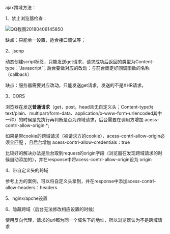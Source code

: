ajax跨域方法：

1、禁止浏览器检查：

 ![QQ截图20180406145850](C:\Users\Administrator\Desktop\QQ截图20180406145850.png)

缺点：只能单一设置，适合接口调试等；



2、jsonp

动态创建script标签，只能发送get请求，请求成功后返回的类型为Content-type：‘Javascript’；后台要做对应的改动：与前台商定好回调函数的名称（callback）

缺点：服务器需要对应改动，只能发送get请求，发送的不是XHR请求。

3、CORS

​	浏览器在发送**普通请求**（get，post，head且无自定义头；Content-type为text/plain、multipart/form-data、application/x-www-form-urlencoded其中一种）的时候是先执行再判断是否为跨域请求，后台需要在调用方增加 acess-contrl-allow-origin:*;

​	如果是带cookie的跨域请求（被请求方的cookie），acess-contrl-allow-origin必须全匹配 ，且后台增加 acess-contrl-allow-credentials：true

​	比较好的解决办法是后台取到request的origin字段（浏览器在发现跨域请求的时候自动添加的），并在response中将acess-contrl-allow-origin设为 origin

4、带自定义头的跨域

参考上方的案例，可以将自定义头拿到，并在response中添加acess-contrl-allow-headers：headers

5、nginx/apche设置

6、隐藏跨域（后台无法修改相应设置的时候）

使用反向代理，请求的url都为同一个域名下的地址，所以浏览器认为不是跨域请求